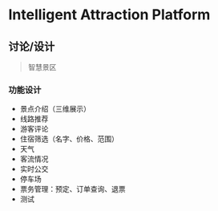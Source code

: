 #  Intelligent Attraction Platform

## 讨论/设计
> 智慧景区
### 功能设计
- 景点介绍（三维展示）
- 线路推荐
- 游客评论
- 住宿筛选（名字、价格、范围）
- 天气
- 客流情况
- 实时公交
- 停车场
- 票务管理：预定、订单查询、退票
- 测试
